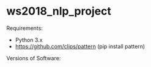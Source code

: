 # ws2018_nlp_project

Requirements:

- Python 3.x
- https://github.com/clips/pattern (pip install pattern)

Versions of Software: 